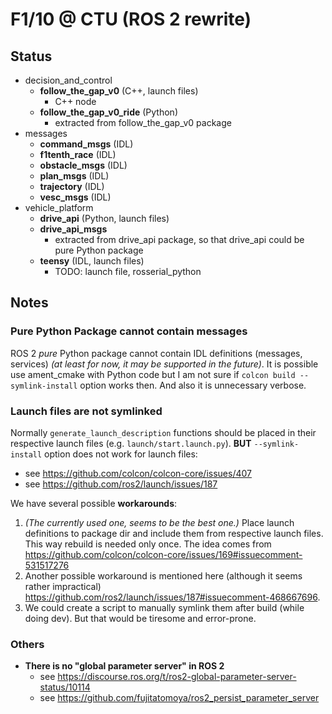 # F1/10 @ CTU (ROS 2 rewrite)


## Status

* decision_and_control
    * **follow_the_gap_v0** (C++, launch files)
        * C++ node
    * **follow_the_gap_v0_ride** (Python)
        * extracted from follow_the_gap_v0 package
* messages
    * **command_msgs** (IDL)
    * **f1tenth_race** (IDL)
    * **obstacle_msgs** (IDL)
    * **plan_msgs** (IDL)
    * **trajectory** (IDL)
    * **vesc_msgs** (IDL)
* vehicle_platform
    * **drive_api** (Python, launch files)
    * **drive_api_msgs**
        * extracted from drive_api package,
          so that drive_api could be pure Python package
    * **teensy** (IDL, launch files)
        * TODO: launch file, rosserial_python


## Notes


### Pure Python Package cannot contain messages

ROS 2 _pure_ Python package cannot contain IDL definitions (messages, services)
_(at least for now, it may be supported in the future)_.
It is possible use ament_cmake with Python code but I am not sure
if `colcon build --symlink-install` option works then.
And also it is unnecessary verbose.  


### Launch files are not symlinked

Normally `generate_launch_description` functions should be placed
in their respective launch files (e.g. `launch/start.launch.py`).
**BUT** `--symlink-install` option does not work for launch files:
* see https://github.com/colcon/colcon-core/issues/407
* see https://github.com/ros2/launch/issues/187

We have several possible **workarounds**:
1. _(The currently used one, seems to be the best one.)_ Place launch definitions to package dir and include them
    from respective launch files. This way rebuild is needed only once. 
    The idea comes from https://github.com/colcon/colcon-core/issues/169#issuecomment-531517276
2. Another possible workaround is mentioned here (although it seems rather impractical) https://github.com/ros2/launch/issues/187#issuecomment-468667696.
3. We could create a script to manually symlink them after build (while doing dev). But that would be tiresome and error-prone.


### Others

* **There is no "global parameter server" in ROS 2**
    * see https://discourse.ros.org/t/ros2-global-parameter-server-status/10114
    * see https://github.com/fujitatomoya/ros2_persist_parameter_server
